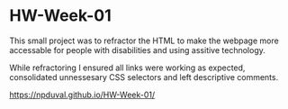 # HW-Week-01

This small project was to refractor the HTML to make the webpage more accessable for people with disabilities and using assitive technology.

While refractoring I ensured all links were working as expected, consolidated unnessesary CSS selectors and left descriptive comments.

https://npduval.github.io/HW-Week-01/